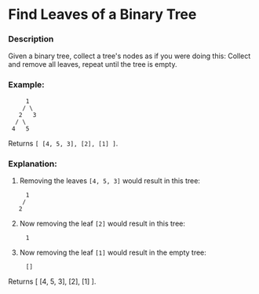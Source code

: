 # Find Leaves of a Binary Tree

### Description
Given a binary tree, collect a tree's nodes as if you were doing this: Collect and remove all leaves, repeat until the tree is empty.

### Example:
```
     1
    / \
   2   3
  / \
 4   5
```

Returns `[ [4, 5, 3], [2], [1] ]`.

### Explanation:

1. Removing the leaves `[4, 5, 3]` would result in this tree:

```
     1
    /
   2
```

2. Now removing the leaf `[2]` would result in this tree:

```
     1
```

3. Now removing the leaf `[1]` would result in the empty tree:

```
     []
```

Returns [ [4, 5, 3], [2], [1] ].
